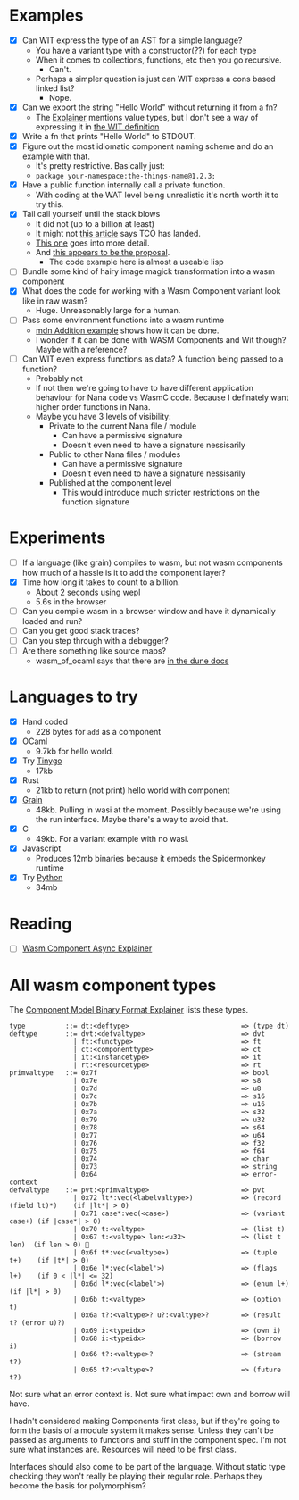 # Examples

- [x] Can WIT express the type of an AST for a simple language?
  - You have a variant type with a constructor(??) for each type
  - When it comes to collections, functions, etc then you go recursive.
    - Can't.
  - Perhaps a simpler question is just can WIT express a cons based linked list?
    - Nope.
- [x] Can we export the string "Hello World" without returning it from a fn?
  - The
  [Explainer](https://github.com/WebAssembly/component-model/blob/main/design/mvp/Explainer.md#-value-definitions)
  mentions value types, but I don't see a way of expressing it in [the WIT
  definition](https://github.com/WebAssembly/component-model/blob/main/design/mvp/WIT.md)
- [x] Write a fn that prints "Hello World" to STDOUT.
- [x] Figure out the most idiomatic component naming scheme and do an example with that.
  - It's pretty restrictive. Basically just:
  - `package your-namespace:the-things-name@1.2.3;`
- [x] Have a public function internally call a private function.
  - With coding at the WAT level being unrealistic it's north worth it to try this.
- [x] Tail call yourself until the stack blows
  - It did not (up to a billion at least)
  - It might not [this article](https://web.dev/blog/wasmgc-wasm-tail-call-optimizations-baseline) says TCO has landed.
  - [This one](https://v8.dev/blog/wasm-tail-call) goes into more detail.
  - And [this appears to be the proposal](https://github.com/WebAssembly/tail-call/blob/main/proposals/tail-call/Overview.md).
    - The code example here is almost a useable lisp
- [ ] Bundle some kind of hairy image magick transformation into a wasm component
- [x] What does the code for working with a Wasm Component variant look like in raw wasm?
  - Huge. Unreasonably large for a human.
- [ ] Pass some environment functions into a wasm runtime
  - [mdn Addition example](https://developer.mozilla.org/en-US/docs/WebAssembly/Reference/Numeric/Addition) shows how it can be done.
  - I wonder if it can be done with WASM Components and Wit though? Maybe with a reference?
- [ ] Can WIT even express functions as data? A function being passed to a function?
  - Probably not
  - If not then we're going to have to have different application behaviour for
  Nana code vs WasmC code. Because I definately want higher order functions in
  Nana.
  - Maybe you have 3 levels of visibility:
    - Private to the current Nana file / module
      - Can have a permissive signature
      - Doesn't even need to have a signature nessisarily
    - Public to other Nana files / modules
      - Can have a permissive signature
      - Doesn't even need to have a signature nessisarily
    - Published at the component level
      - This would introduce much stricter restrictions on the function signature

# Experiments

- [ ] If a language (like grain) compiles to wasm, but not wasm components how much of a hassle is it to add the component layer?
- [x] Time how long it takes to count to a billion.
  - About 2 seconds using wepl
  - 5.6s in the browser
- [ ] Can you compile wasm in a browser window and have it dynamically loaded and run?
- [ ] Can you get good stack traces?
- [ ] Can you step through with a debugger?
- [ ] Are there something like source maps?
  - wasm_of_ocaml says that there are [in the dune docs](https://dune.readthedocs.io/en/latest/wasmoo.html)

# Languages to try

- [x] Hand coded
  - 228 bytes for `add` as a component
- [x] OCaml
  - 9.7kb for hello world.
- [x] Try [Tinygo](https://github.com/bytecodealliance/go-modules)
  - 17kb
- [x] Rust
  - 21kb to return (not print) hello world with component
- [x] [Grain](http://grain-lang.org)
  - 48kb. Pulling in wasi at the moment. Possibly because we're using the run interface. Maybe there's a way to avoid that.
- [x] C
  - 49kb. For a variant example with no wasi.
- [x] Javascript
  - Produces 12mb binaries because it embeds the Spidermonkey runtime
- [x] Try [Python](https://github.com/bytecodealliance/componentize-py)
  - 34mb

# Reading

- [ ] [Wasm Component Async Explainer](https://github.com/WebAssembly/component-model/blob/main/design/mvp/Async.md#streams-and-futures)

# All wasm component types

The [Component Model Binary Format
Explainer](https://github.com/WebAssembly/component-model/blob/main/design/mvp/Binary.md)
lists these types.

``` ebnf
type          ::= dt:<deftype>                            => (type dt)
deftype       ::= dvt:<defvaltype>                        => dvt
                | ft:<functype>                           => ft
                | ct:<componenttype>                      => ct
                | it:<instancetype>                       => it
                | rt:<resourcetype>                       => rt
primvaltype   ::= 0x7f                                    => bool
                | 0x7e                                    => s8
                | 0x7d                                    => u8
                | 0x7c                                    => s16
                | 0x7b                                    => u16
                | 0x7a                                    => s32
                | 0x79                                    => u32
                | 0x78                                    => s64
                | 0x77                                    => u64
                | 0x76                                    => f32
                | 0x75                                    => f64
                | 0x74                                    => char
                | 0x73                                    => string
                | 0x64                                    => error-context
defvaltype    ::= pvt:<primvaltype>                       => pvt
                | 0x72 lt*:vec(<labelvaltype>)            => (record (field lt)*)    (if |lt*| > 0)
                | 0x71 case*:vec(<case>)                  => (variant case+) (if |case*| > 0)
                | 0x70 t:<valtype>                        => (list t)
                | 0x67 t:<valtype> len:<u32>              => (list t len)  (if len > 0) 🔧
                | 0x6f t*:vec(<valtype>)                  => (tuple t+)    (if |t*| > 0)
                | 0x6e l*:vec(<label'>)                   => (flags l+)    (if 0 < |l*| <= 32)
                | 0x6d l*:vec(<label'>)                   => (enum l+)     (if |l*| > 0)
                | 0x6b t:<valtype>                        => (option t)
                | 0x6a t?:<valtype>? u?:<valtype>?        => (result t? (error u)?)
                | 0x69 i:<typeidx>                        => (own i)
                | 0x68 i:<typeidx>                        => (borrow i)
                | 0x66 t?:<valtype>?                      => (stream t?)
                | 0x65 t?:<valtype>?                      => (future t?)
```

Not sure what an error context is. Not sure what impact own and borrow will have.

I hadn't considered making Components first class, but if they're going to form
the basis of a module system it makes sense. Unless they can't be passed as
arguments to functions and stuff in the component spec. I'm not sure what
instances are. Resources will need to be first class.

Interfaces should also come to be part of the language. Without static type
checking they won't really be playing their regular role. Perhaps they become
the basis for polymorphism?

